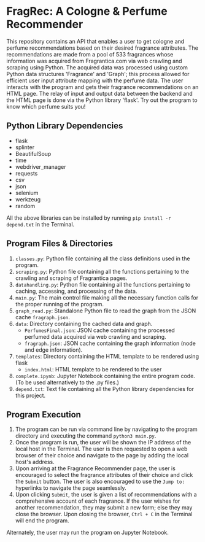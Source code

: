 # FragRec: A Cologne & Perfume Recommender
This repository contains an API that enables a user to get cologne and perfume recommendations based on their desired fragrance attributes. The recommendations are made from a pool of 533 fragrances whose information was acquired from Fragrantica.com via web crawling and scraping using Python. The acquired data was processed using custom Python data structures 'Fragrance' and 'Graph'; this process allowed for efficient user input attribute mapping with the perfume data. The user interacts with the program and gets their fragrance recommendations on an HTML page. The relay of input and output data between the backend and the HTML page is done via the Python library 'flask'. Try out the program to know which perfume suits you! 

## Python Library Dependencies
- flask
- splinter
- BeautifulSoup
- time
- webdriver_manager
- requests
- csv
- json
- selenium
- werkzeug
- random

All the above libraries can be installed by running ``pip install -r depend.txt`` in the Terminal.

## Program Files & Directories
1. ``classes.py``: Python file containing all the class definitions used in the program.
2. ``scraping.py``: Python file containing all the functions pertaining to the crawling and scraping of Fragrantica pages.
3. ``datahandling.py``: Python file containing all the functions pertaining to caching, accessing, and processing of the data.
4. ``main.py``: The main control file making all the necessary function calls for the proper running of the program.
5. ``graph_read.py``: Standalone Python file to read the graph from the JSON cache ``fragraph.json``.
5. ``data``: Directory containing the cached data and graph.
    - ``PerfumesFinal.json``: JSON cache containing the processed perfumed data acquired via web crawling and scraping.
    - ``fragraph.json``: JSON cache containing the graph information (node and edge information).
6. ``templates``: Directory containing the HTML template to be rendered using flask
    - ``index.html``: HTML template to be rendered to the user
7. ``complete.ipynb``: Jupyter Notebook containing the entire program code. (To be used alternatively to the .py files.)
8. ``depend.txt``: Text file containing all the Python library dependencies for this project.

## Program Execution
1. The program can be run via command line by navigating to the program directory and executing the command ``python3 main.py``.
2. Once the program is run, the user will be shown the IP address of the local host in the Terminal. The user is then requested to open a web browser of their choice and navigate to the page by adding the local host's address.
3. Upon arriving at the Fragrance Recommender page, the user is encouraged to select the fragrance attributes of their choice and click the `Submit` button. The user is also encouraged to use the `Jump to:` hyperlinks to navigate the page seamlessly.
4. Upon clicking `Submit`, the user is given a list of recommendations with a comprehensive account of each fragrance. If the user wishes for another recommendation, they may submit a new form; else they may close the browser. Upon closing the browser, ``Ctrl + C`` in the Terminal will end the program.

Alternately, the user may run the program on Jupyter Notebook.
